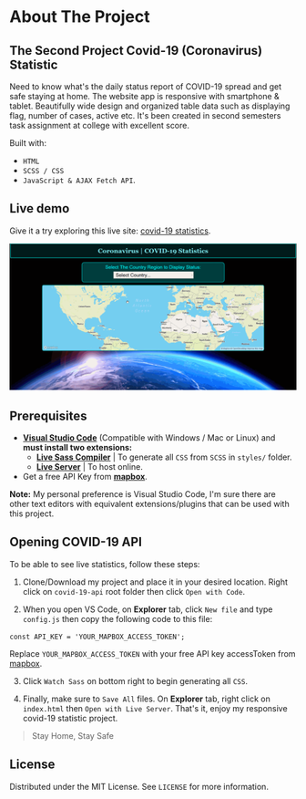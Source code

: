 # About The Project

## The Second Project Covid-19 (Coronavirus) Statistic

Need to know what's the daily status report of COVID-19 spread and get safe staying at home.
The website app is responsive with smartphone & tablet. Beautifully wide design and organized table data such as displaying flag, number of cases, active etc. 
It's been created in second semesters task assignment at college with excellent score.

Built with: 
* `HTML`
* `SCSS / CSS`
* `JavaScript & AJAX Fetch API`.

## Live demo
Give it a try exploring this live site: [covid-19 statistics](https://covid-19-worldwide.netlify.app/).

![Covid-19 Statistic Demo](demo/demo-status.gif)

## Prerequisites

* **[Visual Studio Code](https://code.visualstudio.com/)** (Compatible with Windows / Mac or Linux) and **must install two extensions:**
  * **[Live Sass Compiler](https://marketplace.visualstudio.com/items?itemName=ritwickdey.live-sass)** | To generate all `CSS` from `SCSS` in `styles/` folder.
  * **[Live Server](https://marketplace.visualstudio.com/items?itemName=ritwickdey.LiveServer)** | To host online.
* Get a free API Key from **[mapbox](https://www.mapbox.com/)**.

**Note:** My personal preference is Visual Studio Code, I'm sure there are other text editors with equivalent extensions/plugins that can be used with this project.

## Opening COVID-19 API
To be able to see live statistics, follow these steps:

1. Clone/Download my project and place it in your desired location. Right click on `covid-19-api` root folder then click `Open with Code`.

2. When you open VS Code, on **Explorer** tab, click `New file` and type `config.js` then copy the following code to this file: 
```JS
const API_KEY = 'YOUR_MAPBOX_ACCESS_TOKEN';
```
Replace `YOUR_MAPBOX_ACCESS_TOKEN` with your free API key accessToken from [mapbox](https://www.mapbox.com/).

3. Click `Watch Sass` on bottom right to begin generating all `CSS`.

4. Finally, make sure to `Save All` files. On **Explorer** tab, right click on `index.html` then `Open with Live Server`. That's it, enjoy my responsive covid-19 statistic project.

> Stay Home, Stay Safe

<!-- LICENSE -->
## License

Distributed under the MIT License. See `LICENSE` for more information.
